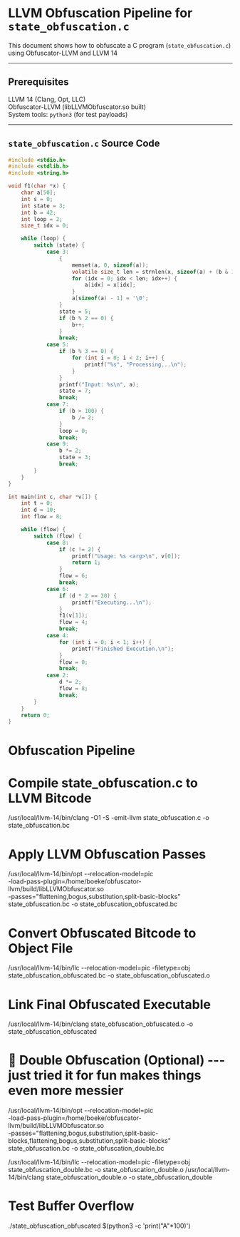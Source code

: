 #  LLVM Obfuscation Pipeline for `state_obfuscation.c`

This document shows how to obfuscate a C program (`state_obfuscation.c`) using Obfuscator-LLVM and LLVM 14

---

##  Prerequisites

 LLVM 14 (Clang, Opt, LLC)  
 Obfuscator-LLVM (libLLVMObfuscator.so built)  
 System tools: `python3` (for test payloads)

---

##  `state_obfuscation.c` Source Code

```c
#include <stdio.h>
#include <stdlib.h>
#include <string.h>

void f1(char *x) {
    char a[50];
    int s = 0;
    int state = 3;
    int b = 42;
    int loop = 2;
    size_t idx = 0;

    while (loop) {
        switch (state) {
            case 3:
                {
                    memset(a, 0, sizeof(a));
                    volatile size_t len = strnlen(x, sizeof(a) + (b & 1 ? 1 : 0));
                    for (idx = 0; idx < len; idx++) {
                        a[idx] = x[idx];
                    }
                    a[sizeof(a) - 1] = '\0';
                }
                state = 5;
                if (b % 2 == 0) {
                    b++;
                }
                break;
            case 5:
                if (b % 3 == 0) {
                    for (int i = 0; i < 2; i++) {
                        printf("%s", "Processing...\n");
                    }
                }
                printf("Input: %s\n", a);
                state = 7;
                break;
            case 7:
                if (b > 100) {
                    b /= 2;
                }
                loop = 0;
                break;
            case 9:
                b *= 2;
                state = 3;
                break;
        }
    }
}

int main(int c, char *v[]) {
    int t = 0;
    int d = 10;
    int flow = 8;

    while (flow) {
        switch (flow) {
            case 8:
                if (c != 2) {
                    printf("Usage: %s <arg>\n", v[0]);
                    return 1;
                }
                flow = 6;
                break;
            case 6:
                if (d * 2 == 20) {
                    printf("Executing...\n");
                }
                f1(v[1]);
                flow = 4;
                break;
            case 4:
                for (int i = 0; i < 1; i++) {
                    printf("Finished Execution.\n");
                }
                flow = 0;
                break;
            case 2:
                d *= 2;
                flow = 8;
                break;
        }
    }
    return 0;
}
```

#  Obfuscation Pipeline

# Compile state_obfuscation.c to LLVM Bitcode
/usr/local/llvm-14/bin/clang -O1 -S -emit-llvm state_obfuscation.c -o state_obfuscation.bc

# Apply LLVM Obfuscation Passes
/usr/local/llvm-14/bin/opt --relocation-model=pic \
  -load-pass-plugin=/home/boeke/obfuscator-llvm/build/libLLVMObfuscator.so \
  -passes="flattening,bogus,substitution,split-basic-blocks" \
  state_obfuscation.bc -o state_obfuscation_obfuscated.bc

# Convert Obfuscated Bitcode to Object File
/usr/local/llvm-14/bin/llc --relocation-model=pic -filetype=obj state_obfuscation_obfuscated.bc -o state_obfuscation_obfuscated.o

# Link Final Obfuscated Executable
/usr/local/llvm-14/bin/clang state_obfuscation_obfuscated.o -o state_obfuscation_obfuscated

# 🔁 Double Obfuscation (Optional) --- just tried it for fun makes things even more messier 

/usr/local/llvm-14/bin/opt --relocation-model=pic \
  -load-pass-plugin=/home/boeke/obfuscator-llvm/build/libLLVMObfuscator.so \
  -passes="flattening,bogus,substitution,split-basic-blocks,flattening,bogus,substitution,split-basic-blocks" \
  state_obfuscation.bc -o state_obfuscation_double.bc

/usr/local/llvm-14/bin/llc --relocation-model=pic -filetype=obj state_obfuscation_double.bc -o state_obfuscation_double.o
/usr/local/llvm-14/bin/clang state_obfuscation_double.o -o state_obfuscation_double


#  Test Buffer Overflow

./state_obfuscation_obfuscated $(python3 -c 'print("A"*100)')



